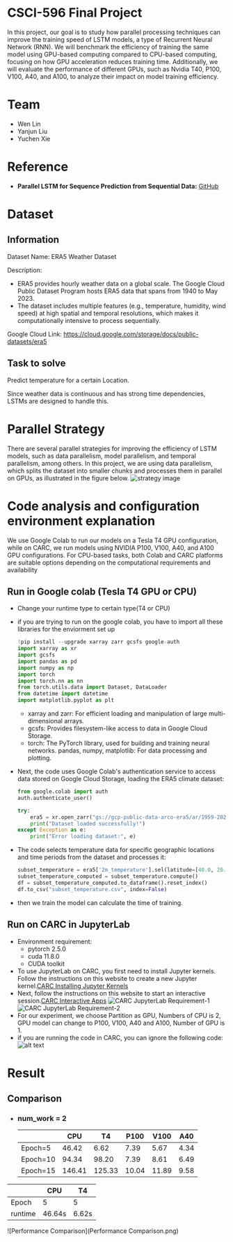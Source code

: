 # CSCI-596 Final Project
In this project, our goal is to study how parallel processing techniques can improve the training speed of LSTM models, a type of Recurrent Neural Network (RNN). We will benchmark the efficiency of training the same model using GPU-based computing compared to CPU-based computing, focusing on how GPU acceleration reduces training time. Additionally, we will evaluate the performance of different GPUs, such as Nvidia T40, P100, V100, A40, and A100, to analyze their impact on model training efficiency.

# Team
* Wen Lin
* Yanjun Liu
* Yuchen Xie
  
# Reference

- **Parallel LSTM for Sequence Prediction from Sequential Data:** [GitHub](https://github.com/baobuiquang/ParallelLSTM/tree/main)
  
# Dataset
## Information
Dataset Name: ERA5 Weather Dataset

Description:
* ERA5 provides hourly weather data on a global scale. The Google Cloud Public Dataset Program hosts ERA5 data that spans from 1940 to May 2023.
* The dataset includes multiple features (e.g., temperature, humidity, wind speed) at high spatial and temporal resolutions, which makes it computationally intensive to process sequentially.

Google Cloud Link: https://cloud.google.com/storage/docs/public-datasets/era5
## Task to solve
Predict temperature for a certain Location.

Since weather data is continuous and has strong time dependencies, LSTMs are designed to handle this. 

# Parallel Strategy
There are several parallel strategies for improving the efficiency of LSTM models, such as data parallelism, model parallelism, and temporal parallelism, among others. In this project, we are using data parallelism, which splits the dataset into smaller chunks and processes them in parallel on GPUs, as illustrated in the figure below.
![strategy image](strategy.png)



# Code analysis and configuration environment explanation
We use Google Colab to run our models on a Tesla T4 GPU configuration, while on CARC, we run models using NVIDIA P100, V100, A40, and A100 GPU configurations. For CPU-based tasks, both Colab and CARC platforms are suitable options depending on the computational requirements and availability

## Run in Google colab (Tesla T4 GPU or CPU)
- Change your runtime type to certain type(T4 or CPU)
- if you are trying to run on the google colab, you have to import all these libraries for the enviorment set up
    ```python
    !pip install --upgrade xarray zarr gcsfs google-auth
    import xarray as xr
    import gcsfs
    import pandas as pd
    import numpy as np
    import torch
    import torch.nn as nn
    from torch.utils.data import Dataset, DataLoader
    from datetime import datetime
    import matplotlib.pyplot as plt
    ```
  - xarray and zarr: For efficient loading and manipulation of large multi-dimensional arrays.
  - gcsfs: Provides filesystem-like access to data in Google Cloud Storage.
  - torch: The PyTorch library, used for building and training neural networks.
  pandas, numpy, matplotlib: For data processing and plotting.

- Next, the code uses Google Colab's authentication service to access data stored on Google Cloud Storage, loading the ERA5 climate dataset:
    ```python
    from google.colab import auth
    auth.authenticate_user()

    try:
        era5 = xr.open_zarr("gs://gcp-public-data-arco-era5/ar/1959-2022-full_37-1h-0p25deg-chunk-1.zarr-v2", chunks={'time': 48}, consolidated=True)
        print("Dataset loaded successfully!")
    except Exception as e:
        print("Error loading dataset:", e)
    ```
- The code selects temperature data for specific geographic locations and time periods from the dataset and processes it:
    ```python
    subset_temperature = era5['2m_temperature'].sel(latitude=[40.0, 20.0], longitude=280.0, time=slice("2020-01-01", "2021-06-30"))
    subset_temperature_computed = subset_temperature.compute()
    df = subset_temperature_computed.to_dataframe().reset_index()
    df.to_csv("subset_temperature.csv", index=False)
    ```
- then we train the model can calculate the time of training.

## Run on CARC in JupyterLab
- Environment requirement:
  - pytorch 2.5.0
  - cuda 11.8.0
  - CUDA toolkit
- To use JupyterLab on CARC, you first need to install Jupyter kernels. Follow the instructions on this website to create a new Jupyter kernel.[CARC Installing Jupyter Kernels](https://www.carc.usc.edu/user-guides/hpc-systems/software/jupyter-kernels.html)
- Next, follow the instructions on this website to start an interactive session.[CARC Interactive Apps](https://www.carc.usc.edu/user-guides/carc-ondemand/interactive-apps.html)
![CARC JupyterLab Requirement-1](CARC-JupyterLab-requirement-1.png)
![CARC JupyterLab Requirement-2](CARC-JupyterLab-requirment-2.png)
- For our experiment, we choose Partition as GPU, Numbers of CPU is 2, GPU model can change to P100, V100, A40 and A100, Number of GPU is 1.
- if you are running the code in CARC, you can ignore the following code:
![alt text](carc_ignore_code.png)

# Result
## Comparison
- ### num_work = 2
  |  | CPU | T4 | P100 | V100 | A40 |
  |-------|-------|-------|-------|-------|-------|
  | Epoch=5 | 46.42 | 6.62 | 7.39 | 5.67 | 4.34 | 
  | Epoch=10 | 94.34 | 98.20 | 7.39 | 8.61 | 6.49 | 
  | Epoch=15 | 146.41 | 125.33 | 10.04 | 11.89 | 9.58 | 


|  | CPU | T4 |
|-------|-------|-------|
| Epoch | 5 | 5 |
| runtime | 46.64s | 6.62s |


![Performance Comparison](Performance Comparison.png)

